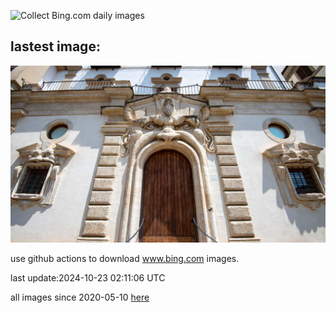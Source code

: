 ![Collect Bing.com daily images](https://github.com/counter2015/bing-daily-images/workflows/Collect%20Bing.com%20daily%20images/badge.svg)
## lastest image:
![](images/img.jpg)

use github actions to download www.bing.com images.

last update:2024-10-23 02:11:06 UTC

all images since 2020-05-10 [here](https://github.com/counter2015/bing-daily-images/tree/master/images) 

